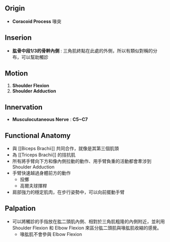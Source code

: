 ## Origin
* **Coracoid Process** 喙突  

## Inserion
* **肱骨中段1/3的骨幹內側** : 三角肌終點在此處的外側，所以有類似對稱的分布，可以幫助觸診

## Motion
1. **Shoulder Flexion**
2. **Shoulder Adduction** 

## Innervation
* **Musculocutaneous Nerve** : **C5~C7** 

## Functional Anatomy
* 與 [[Biceps Brachii]] 共同合作，就像是其第三個肌頭
* 為 [[Triceps Brachii]] 的拮抗肌
* 所有將手臂向下方和像內側拉動的動作、用手臂負重的活動都會牽涉到 Shoulder Adduction
* 手臂快速越過身體前方的動作
	* 投擲
	* 高爾夫球揮桿
* 肩部強力的穩定肌肉，在步行姿勢中，可以向前擺動手臂

## Palpation
* 可以將觸診的手指放在肱二頭肌內側、相對於三角肌粗隆的內側附近，並利用 Shoulder Flexion 和 Elbow Flexion 來區分肱二頭肌與喙肱肌收縮的感覺。
	* 喙肱肌不會參與 Elbow Flexion